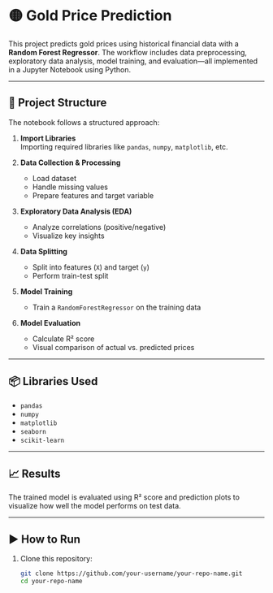 # 🟡 Gold Price Prediction

This project predicts gold prices using historical financial data with a **Random Forest Regressor**. The workflow includes data preprocessing, exploratory data analysis, model training, and evaluation—all implemented in a Jupyter Notebook using Python.

---

## 📁 Project Structure

The notebook follows a structured approach:

1. **Import Libraries**  
   Importing required libraries like `pandas`, `numpy`, `matplotlib`, etc.

2. **Data Collection & Processing**  
   - Load dataset  
   - Handle missing values  
   - Prepare features and target variable

3. **Exploratory Data Analysis (EDA)**  
   - Analyze correlations (positive/negative)  
   - Visualize key insights

4. **Data Splitting**  
   - Split into features (`X`) and target (`y`)  
   - Perform train-test split

5. **Model Training**  
   - Train a `RandomForestRegressor` on the training data

6. **Model Evaluation**  
   - Calculate R² score  
   - Visual comparison of actual vs. predicted prices

---

## 📦 Libraries Used

- `pandas`
- `numpy`
- `matplotlib`
- `seaborn`
- `scikit-learn`

---

## 📈 Results

The trained model is evaluated using R² score and prediction plots to visualize how well the model performs on test data.

---

## ▶️ How to Run

1. Clone this repository:
   ```bash
   git clone https://github.com/your-username/your-repo-name.git
   cd your-repo-name
